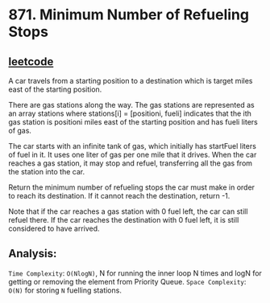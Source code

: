 # 871. Minimum Number of Refueling Stops

<h2><a href="https://leetcode.com/problems/minimum-number-of-refueling-stops/submissions/1330534589/">leetcode</a></h2>

A car travels from a starting position to a destination which is target miles east of the starting position.

There are gas stations along the way. The gas stations are represented as an array stations where stations[i] = [positioni, fueli] indicates that the ith gas station is positioni miles east of the starting position and has fueli liters of gas.

The car starts with an infinite tank of gas, which initially has startFuel liters of fuel in it. It uses one liter of gas per one mile that it drives. When the car reaches a gas station, it may stop and refuel, transferring all the gas from the station into the car.

Return the minimum number of refueling stops the car must make in order to reach its destination. If it cannot reach the destination, return -1.

Note that if the car reaches a gas station with 0 fuel left, the car can still refuel there. If the car reaches the destination with 0 fuel left, it is still considered to have arrived.

## Analysis:

`Time Complexity`: `O(NlogN)`, N for running the inner loop N times and logN for getting or removing the element from Priority Queue.
`Space Complexity`: `O(N)` for storing `N` fuelling stations.

